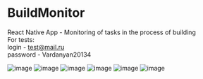 # BuildMonitor
React Native App - Monitoring of tasks in the process of building\
For tests:\
login - test@mail.ru  
password - Vardanyan20134  

![image](https://user-images.githubusercontent.com/85961114/231185411-f43fc879-9bae-42ac-943d-b1d9d9cb14b6.png)
![image](https://user-images.githubusercontent.com/85961114/231188918-a3dd3653-c3ea-483f-8493-22ed8ee7492e.png)
![image](https://user-images.githubusercontent.com/85961114/231185456-10bceb71-984b-4166-8835-e26fc8b5b92c.png)
![image](https://user-images.githubusercontent.com/85961114/231186543-a316fbce-c774-4b02-b00e-f108166a327d.png)
![image](https://user-images.githubusercontent.com/85961114/231186618-03f027a5-e4e3-45e4-bcfc-1f071c9fe166.png)
![image](https://user-images.githubusercontent.com/85961114/231187209-99430ded-4920-4858-ae03-e6c818215434.png)
